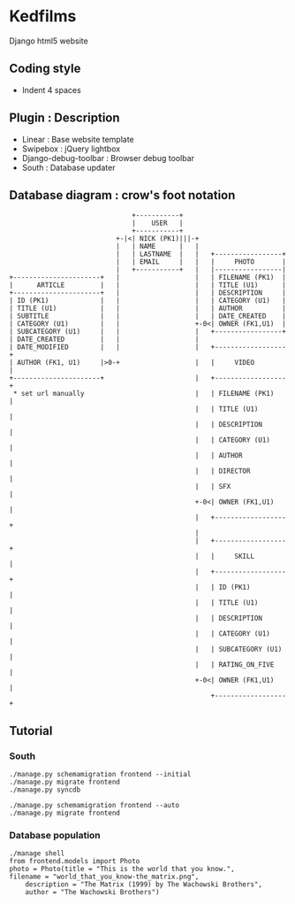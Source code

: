 # Kedfilms

Django html5 website

## Coding style
* Indent 4 spaces

## Plugin :  Description
* Linear : Base website template
* Swipebox : jQuery lightbox
* Django-debug-toolbar : Browser debug toolbar
* South : Database updater

## Database diagram : crow's foot notation

                                   +-----------+                        
                                   |    USER   |                                                              
                                   +-----------+                   
                               +-|<| NICK (PK1)|||-+                                                      
                               |   | NAME      |   |                    
                               |   | LASTNAME  |   |   +-----------------+
                               |   | EMAIL     |   |   |     PHOTO       |
                               |   +-----------+   |   |-----------------| 
    +----------------------+   |                   |   | FILENAME (PK1)  |
    |      ARTICLE         |   |                   |   | TITLE (U1)      |
    +----------------------+   |                   |   | DESCRIPTION     |
    | ID (PK1)             |   |                   |   | CATEGORY (U1)   |
    | TITLE (U1)           |   |                   |   | AUTHOR          |
    | SUBTITLE             |   |                   |   | DATE_CREATED    |
    | CATEGORY (U1)        |   |                   +-0<| OWNER (FK1,U1)  |
    | SUBCATEGORY (U1)     |   |                   |   +-----------------+
    | DATE_CREATED         |   |                   |
    | DATE_MODIFIED        |   |                   |   +------------------+
    | AUTHOR (FK1, U1)     |>0-+                   |   |     VIDEO        |
    +----------------------+                       |   +------------------+
     * set url manually                            |   | FILENAME (PK1)   |
                                                   |   | TITLE (U1)       |
                                                   |   | DESCRIPTION      |
                                                   |   | CATEGORY (U1)    |
                                                   |   | AUTHOR           |
                                                   |   | DIRECTOR         |
                                                   |   | SFX              |
                                                   +-0<| OWNER (FK1,U1)   |
                                                   |   +------------------+
                                                   |
                                                   |   +------------------+
                                                   |   |     SKILL        |
                                                   |   +------------------+
                                                   |   | ID (PK1)         |
                                                   |   | TITLE (U1)       |
                                                   |   | DESCRIPTION      |
                                                   |   | CATEGORY (U1)    |
                                                   |   | SUBCATEGORY (U1) |
                                                   |   | RATING_ON_FIVE   |
                                                   +-0<| OWNER (FK1,U1)   |
                                                       +------------------+
                                                                        
                                                                        

## Tutorial

### South

    ./manage.py schemamigration frontend --initial
    ./manage.py migrate frontend
    ./manage.py syncdb

    ./manage.py schemamigration frontend --auto
    ./manage.py migrate frontend

### Database population
   
    ./manage shell
    from frontend.models import Photo
    photo = Photo(title = "This is the world that you know.", 
    filename = "world_that_you_know-the_matrix.png", 
        description = "The Matrix (1999) by The Wachowski Brothers", 
        author = "The Wachowski Brothers")


